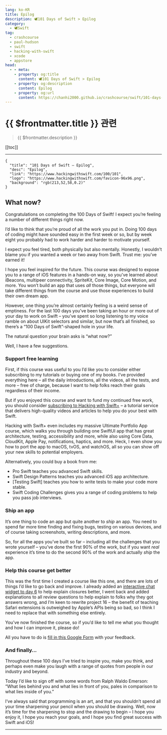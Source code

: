 ```yaml
---
lang: ko-KR
title: Epilog
description: 🕊️101 Days of Swift > Epilog
category:
  - 🕊️Swift
tag: 
  - crashcourse
  - paul-hudson
  - swift
  - hacking-with-swift
  - xcode
  - appstore
head:
  - - meta:
    - property: og:title
      content: 🕊️101 Days of Swift > Epilog
    - property: og:description
      content: Epilog
    - property: og:url
      content: https://chanhi2000.github.io/crashcourse/swift/101-days-of-swift/101.html
---
```


# {{ $frontmatter.title }} 관련

> {{ $frontmatter.description }}

[[toc]]

---

```component VPCard
{
  "title": "101 Days of Swift – Epilog",
  "desc": "Epilog",
  "link": "https://www.hackingwithswift.com/100/101",
  "logo": "https://www.hackingwithswift.com/favicon-96x96.png",
  "background": "rgb(213,52,58,0.2)"
}
```

## What now?

Congratulations on completing the 100 Days of Swift! I expect you’re feeling a number of different things right now.

I’d like to think that you’re proud of all the work you put in. Doing 100 days of coding might have sounded easy in the first week or so, but by week eight you probably had to work harder and harder to motivate yourself.

I expect you feel tired, both physically but also mentally. Honestly, I wouldn’t blame you if you wanted a week or two away from Swift. Trust me: you’ve earned it!

I hope you feel inspired for the future. This course was designed to expose you to a range of iOS features in a hands-on way, so you’ve learned about iBeacons, multipeer connectivity, SpriteKit, Core Image, Core Motion, and more. You won’t build an app that uses _all_ those things, but everyone will take different things from the course and use those experiences to build their own dream app.

However, one thing you’re almost certainly feeling is a weird sense of emptiness. For the last 100 days you’ve been taking an hour or more out of your day to work on Swift – you’ve spent so long listening to my voice ramble on about UIKit selectors and similar, but now that’s all finished, so there’s a “100 Days of Swift”-shaped hole in your life.

The natural question your brain asks is “what now?”

Well, I have a few suggestions.

### Support free learning

First, if this course was useful to you I’d like you to consider either subscribing to my tutorials or buying one of my books. I’ve provided everything here – all the daily introductions, all the videos, all the tests, and more – free of charge, because I want to help folks reach their goals regardless of their income.

But if you enjoyed this course and want to fund my continued free work, you should consider [subscribing to Hacking with Swift+](https://www.hackingwithswift.com/plus) – a tutorial service that delivers high-quality videos and articles to help you do your best with Swift.

Hacking with Swift+ even includes my massive Ultimate Portfolio App course, which walks you through building one SwiftUI app that has great architecture, testing, accessibility and more, while also using Core Data, CloudKit, Apple Pay, notifications, haptics, and more. Heck, I even show you how to port the app to macOS, tvOS, and watchOS, all so you can show off your new skills to potential employers.

Alternatively, you could buy a book from me:

- Pro Swift teaches you advanced Swift skills.
- Swift Design Patterns teaches you advanced iOS app architecture.
- [Testing Swift] teaches you how to write tests to make your code more stable.
- Swift Coding Challenges gives you a range of coding problems to help you pass job interviews.

### Ship an app

It’s one thing to code an app but quite another to _ship_ an app. You need to spend far more time finding and fixing bugs, testing on various devices, and of course taking screenshots, writing descriptions, and more.

So, for all the apps you’ve built so far – including all the challenges that you wrote yourself – you’ve done the first 90% of the work, but if you want _real_ experience it’s time to do the second 90% of the work and actually _ship_ the app.

### Help this course get better

This was the first time I created a course like this one, and there are lots of things I’d like to go back and improve. I already added an [interactive chat widget to day 6](/swift/100-days-of-swift/06.md) to help explain closures better, I went back and added explanations to all review questions to help explain to folks why they got answers wrong, and I’m keen to rewrite project 16 – the benefit of teaching Safari extensions is outweighed by Apple’s APIs being so bad, so I think I need to replace that with something else entirely.

You’ve now finished the course, so if you’d like to tell me what you thought and how I can improve it, please do!

All you have to do is [fill in this Google Form](https://forms.gle/jKhTKfD4nW6z8poeA) with your feedback.

### And finally…

Throughout these 100 days I’ve tried to inspire you, make you think, and perhaps even make you laugh with a range of quotes from people in our industry and beyond.

Today I’d like to sign off with some words from Ralph Waldo Emerson: “What lies behind you and what lies in front of you, pales in comparison to what lies inside of you.”

I’ve always said that programming is an art, and that you shouldn’t spend all your time sharpening your pencil when you should be drawing. Well, now it’s time for the sharpening to stop and the drawing to begin – I hope you enjoy it, I hope you reach your goals, and I hope you find great success with Swift and iOS!

---

<TagLinks />